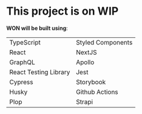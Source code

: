 # This project is on WIP

**WON will be built using**:

<table>
  <tr>
    <td>TypeScript</td>
    <td>Styled Components</td>
  </tr>
  <tr>
    <td>React</td>
    <td>NextJS</td>
  </tr>
  <tr>
    <td>GraphQL</td>
    <td>Apollo</td>
  </tr>
  <tr>
    <td>React Testing Library</td>
    <td>Jest</td>
  </tr>
  <tr>
    <td>Cypress</td>
    <td>Storybook</td>
  </tr>
  <tr>
    <td>Husky</td>
    <td>Github Actions</td>
  </tr>
  <tr>
    <td>Plop</td>
    <td>Strapi</td>
  </tr>
</table>
